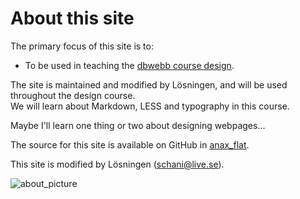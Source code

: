 About this site
==============================================

The primary focus of this site is to:

* To be used in teaching the [dbwebb course design](http://dbwebb.se/design).

The site is maintained and modified by Lösningen, and will be used throughout the design course.  
We will learn about Markdown, LESS and typography in this course.

Maybe I'll learn one thing or two about designing webpages...

The source for this site is available on GitHub in [anax_flat](https://github.com/Schanihbg/anax_flat).

This site is modified by Lösningen (schani@live.se).

![about_picture](img/about.jpg "Picture of code")